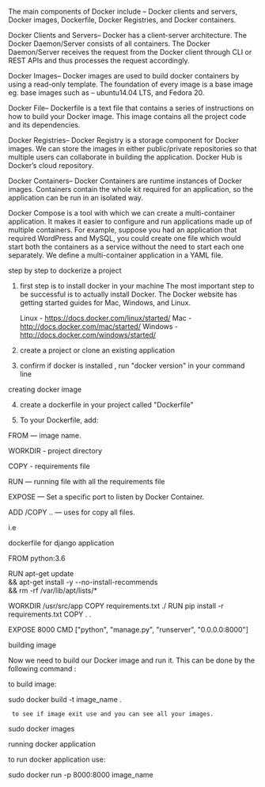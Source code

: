 <!-- Components of Docker -->

The main components of Docker include – Docker clients and servers, Docker images, Dockerfile, Docker Registries, and Docker containers.

Docker Clients and Servers– Docker has a client-server architecture. The Docker Daemon/Server consists of all containers. The Docker Daemon/Server receives the request from the Docker client through CLI or REST APIs and thus processes the request accordingly.



Docker Images– Docker images are used to build docker containers by using a read-only template. The foundation of every image is a base image eg. base images such as – ubuntu14.04 LTS, and Fedora 20. 

Docker File– Dockerfile is a text file that contains a series of instructions on how to build your Docker image. This image contains all the project code and its dependencies. 

Docker Registries– Docker Registry is a storage component for Docker images. We can store the images in either public/private repositories so that multiple users can collaborate in building the application. Docker Hub is Docker’s cloud repository. 

Docker Containers– Docker Containers are runtime instances of Docker images. Containers contain the whole kit required for an application, so the application can be run in an isolated way.


Docker Compose is a tool with which we can create a multi-container application. It makes it easier to configure and 
run applications made up of multiple containers. For example, suppose you had an application that required WordPress and MySQL, you could create one file which would start both the containers as a service without the need to start each one separately. We define a multi-container application in a YAML file.



step by step to dockerize a project


1. first step is to install docker in your machine
The most important step to be successful is to actually install Docker. The Docker website has getting started guides for Mac, Windows, and Linux.

    Linux - https://docs.docker.com/linux/started/
    Mac - http://docs.docker.com/mac/started/
    Windows - http://docs.docker.com/windows/started/



2. create a project or clone an existing application


3. confirm if docker is installed , run "docker version" in your command line



 creating docker image

4. create a dockerfile in your project called "Dockerfile"

5. To your Dockerfile, add:

FROM — image name.

WORKDIR - project directory

COPY - requirements file

RUN — running file with all the requirements file

EXPOSE — Set a specific port to listen by Docker Container.

ADD /COPY .. — uses for copy all files.



 i.e 

dockerfile for django application

FROM python:3.6

RUN apt-get update \
    && apt-get install -y --no-install-recommends \
    && rm -rf /var/lib/apt/lists/*

WORKDIR /usr/src/app
COPY requirements.txt ./
RUN pip install -r requirements.txt
COPY . .

EXPOSE 8000
CMD ["python", "manage.py", "runserver", "0.0.0.0:8000"]


building image

Now we need to build our Docker image and run it. This can be done by the following command :

to build image:

sudo docker build -t image_name .


     to see if image exit use and you can see all your images.

sudo docker images


running docker application

to run docker application use:

sudo docker run -p 8000:8000 image_name





